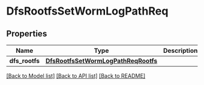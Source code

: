 # DfsRootfsSetWormLogPathReq

## Properties
Name | Type | Description | Notes
------------ | ------------- | ------------- | -------------
**dfs_rootfs** | [**DfsRootfsSetWormLogPathReqRootfs**](DfsRootfsSetWormLogPathReqRootfs.md) |  | 

[[Back to Model list]](../README.md#documentation-for-models) [[Back to API list]](../README.md#documentation-for-api-endpoints) [[Back to README]](../README.md)


